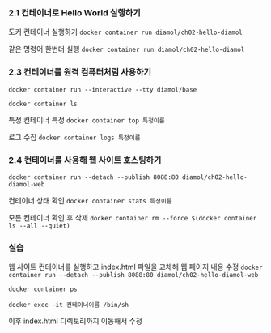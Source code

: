 ### 2.1 컨테이너로 Hello World 실행하기
도커 컨테이너 실행하기
``docker container run diamol/ch02-hello-diamol``

같은 명령어 한번더 실행
``docker container run diamol/ch02-hello-diamol``

### 2.3 컨테이너를 원격 컴퓨터처럼 사용하기
``docker container run --interactive --tty diamol/base``

``docker container ls``

특정 컨테이너 특정
``docker container top 특정이름``

로그 수집
``docker container logs 특정이름``

### 2.4 컨테이너를 사용해 웹 사이트 호스팅하기
``docker container run --detach --publish 8088:80 diamol/ch02-hello-diamol-web``

컨테이너 상태 확인
``docker container stats 특정이름``

모든 컨테이너 확인 후 삭제
``docker container rm --force $(docker container ls --all --quiet)``

### 실습
웹 사이트 컨테이너를 실행하고 index.html 파일을 교체해 웹 페이지 내용 수정
``docker container run --detach --publish 8088:80 diamol/ch02-hello-diamol-web``

``docker container ps``

``docker exec -it 컨테이너이름 /bin/sh``

이후 index.html 디렉토리까지 이동해서 수정